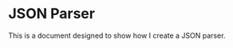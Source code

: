 # JSON Parser 

This is a document designed to show how I create a JSON parser. 

<!-- Pass in file as command line arguement, validate steps 2 & 3 as JSON format, update ReadMe to run the project -->